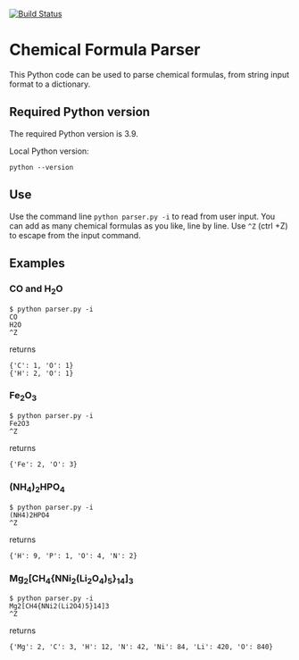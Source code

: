 [![Build Status](https://travis-ci.com/SebastienEveno/molecule-parser.svg?branch=master)](https://travis-ci.com/SebastienEveno/molecule-parser)

# Chemical Formula Parser
This Python code can be used to parse chemical formulas, from string input format to a dictionary.

## Required Python version
The required Python version is 3.9.

Local Python version:
```
python --version
```

## Use

Use the command line `python parser.py -i` to read from user input.
You can add as many chemical formulas as you like, line by line.
Use `^Z` (ctrl +Z) to escape from the input command.

## Examples

### CO and H<sub>2</sub>O
```
$ python parser.py -i
CO
H2O
^Z
```
returns
```
{'C': 1, 'O': 1}
{'H': 2, 'O': 1}
```
### Fe<sub>2</sub>O<sub>3</sub>

```
$ python parser.py -i
Fe2O3
^Z
```
returns
```
{'Fe': 2, 'O': 3}
```
### (NH<sub>4</sub>)<sub>2</sub>HPO<sub>4</sub>

```
$ python parser.py -i
(NH4)2HPO4
^Z
```
returns
```
{'H': 9, 'P': 1, 'O': 4, 'N': 2}
```
### Mg<sub>2</sub>[CH<sub>4</sub>{NNi<sub>2</sub>(Li<sub>2</sub>O<sub>4</sub>)<sub>5</sub>}<sub>14</sub>]<sub>3</sub>

```
$ python parser.py -i
Mg2[CH4{NNi2(Li2O4)5}14]3
^Z
```
returns
```
{'Mg': 2, 'C': 3, 'H': 12, 'N': 42, 'Ni': 84, 'Li': 420, 'O': 840}
```
